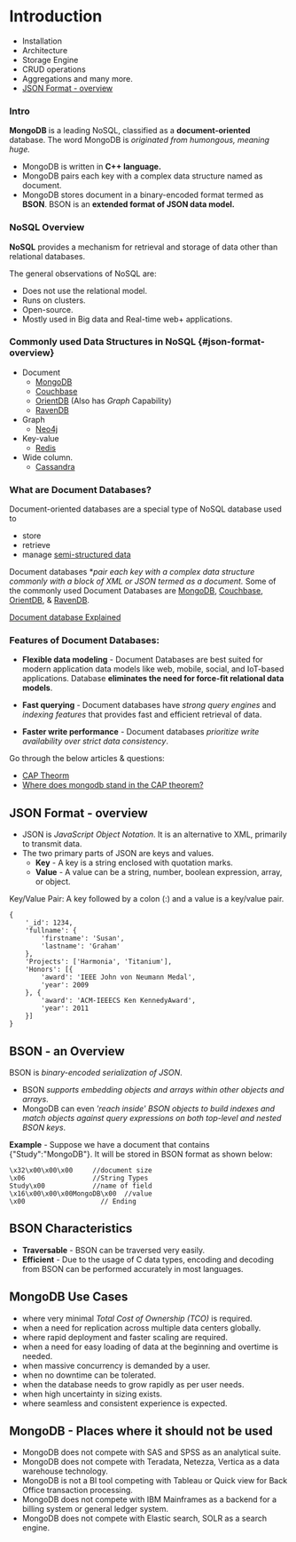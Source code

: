 
# Introduction

* Installation
* Architecture
* Storage Engine
* CRUD operations
* Aggregations and many more.
* [JSON Format - overview](#json-format-overview)

### **Intro**
**MongoDB** is a leading NoSQL, classified as a **document-oriented** database. The word MongoDB is *originated from humongous, meaning huge.*
* MongoDB is written in **C++ language.**
* MongoDB pairs each key with a complex data structure named as document.
* MongoDB stores document in a binary-encoded format termed as **BSON**. BSON is an **extended format of JSON data model.**

	
### **NoSQL  Overview**
**NoSQL** provides a mechanism for retrieval and storage of data other than relational databases. 

The general observations of NoSQL are:
+ Does not use the relational model.
+ Runs on clusters.
+ Open-source.
+ Mostly used in Big data and Real-time web+ applications.

### **Commonly used Data Structures in NoSQL** {#json-format-overview}
+ Document
    + [MongoDB](https://docs.mongodb.com/manual/)
    + [Couchbase](https://docs.couchbase.com/server/current/introduction/why-couchbase.html)
    + [OrientDB](https://orientdb.org/docs/3.0.x/) (Also has *Graph* Capability)
    + [RavenDB](https://ravendb.net/docs/article-page/4.0/csharp/start/getting-started)  
+ Graph
    + [Neo4j](https://neo4j.com/developer/get-started/)
+ Key-value
    + [Redis](https://redis.io/topics/data-types-intro)
+ Wide column. 
    + [Cassandra](https://cassandra.apache.org/_/index.html)


### What are Document Databases? 
Document-oriented databases are a special type of NoSQL database used to
+ store
+ retrieve
+ manage [semi-structured data](https://stackoverflow.com/questions/50402614/what-are-structured-unstructured-and-semistructured-data-in-distributed-storage)

Document databases **pair each key with a complex data structure commonly with a block of XML or JSON termed as a document.*
Some of the commonly used Document Databases are [MongoDB](https://docs.mongodb.com/manual/), [Couchbase](https://docs.couchbase.com/server/current/introduction/why-couchbase.html), [OrientDB](https://orientdb.org/docs/3.0.x/), & [RavenDB](https://ravendb.net/docs/article-page/4.0/csharp/start/getting-started).
	
[Document database Explained](https://youtu.be/Nh6Y7DgZDrg) 
	


### Features of Document Databases:

+ **Flexible data modeling** - Document Databases are best suited for modern application data models like web, mobile, social, and IoT-based applications. Database **eliminates the need for force-fit relational data models**.

+ **Fast querying** - Document databases have *strong query engines* and *indexing features* that provides fast and efficient retrieval of data.

+ **Faster write performance** - Document databases *prioritize write availability over strict data consistency*. 

Go through the below articles & questions:
+ [CAP Theorm](https://www.ibm.com/za-en/cloud/learn/cap-theorem)
+ [Where does mongodb stand in the CAP theorem?](https://stackoverflow.com/questions/11292215/where-does-mongodb-stand-in-the-cap-theorem)


## JSON Format - overview
+ JSON is *JavaScript Object Notation*. It is an alternative to XML, primarily to transmit data.
+ The two primary parts of JSON are keys and values.
    + **Key** - A key is a string enclosed with quotation marks.
    + **Value** - A value can be a string, number, boolean expression, array, or object.

Key/Value Pair: A key followed by a colon (:) and a value is a key/value pair.

```
{
	'_id': 1234,
	'fullname': {
		'firstname': 'Susan',
		'lastname': 'Graham'
	},
	'Projects': ['Harmonia', 'Titanium'],
	'Honors': [{
		'award': 'IEEE John von Neumann Medal',
		'year': 2009
	}, {
		'award': 'ACM-IEEECS Ken KennedyAward',
		'year': 2011
	}]
}
```


## BSON - an Overview

BSON is *bin­ary-en­coded seri­al­iz­a­tion of JSON*.
+ BSON *supports embedding objects and arrays within other objects and arrays*.
+ MongoDB can even *'reach inside' BSON objects to build indexes and match objects against query expressions on both top-level and nested BSON keys*.

**Example** - Suppose we have a document that contains {"Study":"MongoDB"}. It will be stored in BSON format as shown below:

```
\x32\x00\x00\x00     //document size
\x06                 //String Types
Study\x00            //name of field 
\x16\x00\x00\x00MongoDB\x00  //value 
\x00                   // Ending 
```


## BSON Characteristics
+ **Traversable** - BSON can be traversed very easily.
+ **Efficient** - Due to the usage of C data types, en­cod­ing and de­cod­ing from BSON can be per­formed accurately in most lan­guages.


## MongoDB Use Cases
+ where very minimal *Total Cost of Ownership (TCO)* is required.
+ when a need for replication across multiple data centers globally.
+ where rapid deployment and faster scaling are required.
+ when a need for easy loading of data at the beginning and overtime is needed.
+ when massive concurrency is demanded by a user.
+ when no downtime can be tolerated.
+ when the database needs to grow rapidly as per user needs.
+ when high uncertainty in sizing exists.
+ where seamless and consistent experience is expected.

## MongoDB - Places where it should not be used
+ MongoDB does not compete with SAS and SPSS as an analytical suite.
+ MongoDB does not compete with Teradata, Netezza, Vertica as a data warehouse technology.
+ MongoDB is not a BI tool competing with Tableau or Quick view for Back Office transaction processing.
+ MongoDB does not compete with IBM Mainframes as a backend for a billing system or general ledger system.
+ MongoDB does not compete with Elastic search, SOLR as a search engine.
